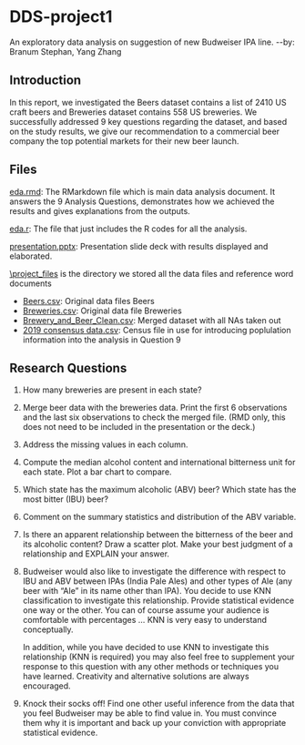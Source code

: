 # DDS-project1
An exploratory data analysis on suggestion of new Budweiser IPA line.
--by: Branum Stephan, Yang Zhang

## Introduction
In this report, we investigated the Beers dataset contains a list of 2410 US craft beers and Breweries dataset contains 558 US breweries. We successfully addressed 9 key questions regarding the dataset, and based on the study results, we give our recommendation to a commercial beer company the top potential markets for their new beer launch.

## Files
[eda.rmd](https://github.com/bstephan-smu/DDS-project1/blob/master/Results%20and%20Presentation/eda.Rmd): The RMarkdown file which is main data analysis document. It answers the 9 Analysis Questions, demonstrates how we achieved the results and gives explanations from the outputs.

[eda.r](https://github.com/bstephan-smu/DDS-project1/blob/master/eda.R): The file that just includes the R codes for all the analysis.

[presentation.pptx](https://github.com/bstephan-smu/DDS-project1/blob/master/Results%20and%20Presentation/presentation.pptx): Presentation slide deck with results displayed and elaborated.

[\project_files](https://github.com/bstephan-smu/DDS-project1/tree/master/project_files) is the directory we stored all the data files and reference word documents
-   [Beers.csv](https://github.com/bstephan-smu/DDS-project1/blob/master/project_files/Beers.csv): Original data files Beers
-   [Breweries.csv](https://github.com/bstephan-smu/DDS-project1/blob/master/project_files/Breweries.csv): Original data file Breweries
-   [Brewery_and_Beer_Clean.csv](https://github.com/bstephan-smu/DDS-project1/blob/master/project_files/Brewery_and_Beer_Clean.csv): Merged dataset with all NAs taken out
-   [2019 consensus data.csv](https://github.com/bstephan-smu/DDS-project1/blob/master/project_files/2019%20consensus%20data.csv): Census file in use for introducing poplulation information into the analysis in Question 9

## Research Questions 

1.   How many breweries are present in each state?

2.   Merge beer data with the breweries data. Print the first 6 observations and the last six observations to check the merged file.  (RMD only, this does not need to be included in the presentation or the deck.)

3.   Address the missing values in each column.

4.   Compute the median alcohol content and international bitterness unit for each state. Plot a bar chart to compare.

5.   Which state has the maximum alcoholic (ABV) beer? Which state has the most bitter (IBU) beer?

6.   Comment on the summary statistics and distribution of the ABV variable.

7.   Is there an apparent relationship between the bitterness of the beer and its alcoholic content? Draw a scatter plot.  Make your best judgment of a relationship and EXPLAIN your answer.

8.  Budweiser would also like to investigate the difference with respect to IBU and ABV between IPAs (India Pale Ales) and other types of Ale (any beer with “Ale” in its name other than IPA).  You decide to use KNN classification to investigate this relationship.  Provide statistical evidence one way or the other. You can of course assume your audience is comfortable with percentages … KNN is very easy to understand conceptually.

    In addition, while you have decided to use KNN to investigate this relationship (KNN is required) you may also feel free to supplement your response to this question with any other methods or techniques you have learned.  Creativity and alternative solutions are always encouraged.  

9. Knock their socks off!  Find one other useful inference from the data that you feel Budweiser may be able to find value in.  You must convince them why it is important and back up your conviction with appropriate statistical evidence. 


